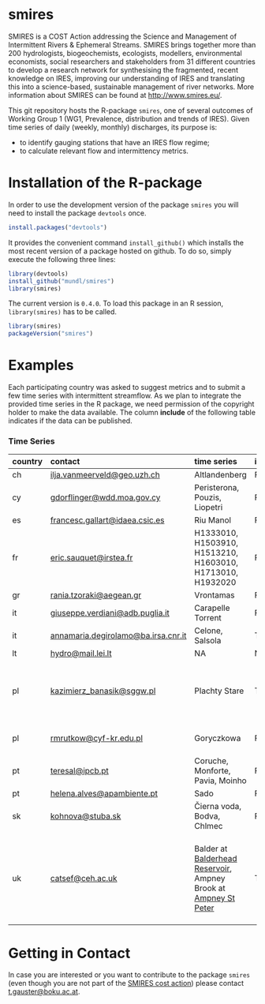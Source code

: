 smires
================

SMIRES is a COST Action addressing the Science and Management of Intermittent Rivers & Ephemeral Streams. SMIRES brings together more than 200 hydrologists, biogeochemists, ecologists, modellers, environmental economists, social researchers and stakeholders from 31 different countries to develop a research network for synthesising the fragmented, recent knowledge on IRES, improving our understanding of IRES and translating this into a science-based, sustainable management of river networks. More information about SMIRES can be found at <http://www.smires.eu/>.

This git repository hosts the R-package `smires`, one of several outcomes of Working Group 1 (WG1, Prevalence, distribution and trends of IRES). Given time series of daily (weekly, monthly) discharges, its purpose is:

-   to identify gauging stations that have an IRES flow regime;
-   to calculate relevant flow and intermittency metrics.

Installation of the R-package
=============================

In order to use the development version of the package `smires` you will need to install the package `devtools` once.

``` r
install.packages("devtools")
```

It provides the convenient command `install_github()` which installs the most recent version of a package hosted on github. To do so, simply execute the following three lines:

``` r
library(devtools)
install_github("mundl/smires")
library(smires)
```

The current version is `0.4.0`. To load this package in an R session, `library(smires)` has to be called.

``` r
library(smires)
packageVersion("smires")
```

Examples
========

Each participating country was asked to suggest metrics and to submit a few time series with intermittent streamflow. As we plan to integrate the provided time series in the R package, we need permission of the copyright holder to make the data available. The column **include** of the following table indicates if the data can be published.

### Time Series

<table>
<colgroup>
<col width="3%" />
<col width="12%" />
<col width="55%" />
<col width="3%" />
<col width="25%" />
</colgroup>
<thead>
<tr class="header">
<th align="left">country</th>
<th align="left">contact</th>
<th align="left">time series</th>
<th align="left">include</th>
<th align="left">comment</th>
</tr>
</thead>
<tbody>
<tr class="odd">
<td align="left">ch</td>
<td align="left"><a href="mailto:ilja.vanmeerveld@geo.uzh.ch">ilja.vanmeerveld@geo.uzh.ch</a></td>
<td align="left">Altlandenberg</td>
<td align="left">FALSE</td>
<td align="left">NA</td>
</tr>
<tr class="even">
<td align="left">cy</td>
<td align="left"><a href="mailto:gdorflinger@wdd.moa.gov.cy">gdorflinger@wdd.moa.gov.cy</a></td>
<td align="left">Peristerona, Pouzis, Liopetri</td>
<td align="left">FALSE</td>
<td align="left">NA</td>
</tr>
<tr class="odd">
<td align="left">es</td>
<td align="left"><a href="mailto:francesc.gallart@idaea.csic.es">francesc.gallart@idaea.csic.es</a></td>
<td align="left">Riu Manol</td>
<td align="left">FALSE</td>
<td align="left">NA</td>
</tr>
<tr class="even">
<td align="left">fr</td>
<td align="left"><a href="mailto:eric.sauquet@irstea.fr">eric.sauquet@irstea.fr</a></td>
<td align="left">H1333010, H1503910, H1513210, H1603010, H1713010, H1932020</td>
<td align="left">FALSE</td>
<td align="left">NA</td>
</tr>
<tr class="odd">
<td align="left">gr</td>
<td align="left"><a href="mailto:rania.tzoraki@aegean.gr">rania.tzoraki@aegean.gr</a></td>
<td align="left">Vrontamas</td>
<td align="left">FALSE</td>
<td align="left">NA</td>
</tr>
<tr class="even">
<td align="left">it</td>
<td align="left"><a href="mailto:giuseppe.verdiani@adb.puglia.it">giuseppe.verdiani@adb.puglia.it</a></td>
<td align="left">Carapelle Torrent</td>
<td align="left">FALSE</td>
<td align="left">Region Puglia</td>
</tr>
<tr class="odd">
<td align="left">it</td>
<td align="left"><a href="mailto:annamaria.degirolamo@ba.irsa.cnr.it">annamaria.degirolamo@ba.irsa.cnr.it</a></td>
<td align="left">Celone, Salsola</td>
<td align="left">TRUE</td>
<td align="left">NA</td>
</tr>
<tr class="even">
<td align="left">lt</td>
<td align="left"><a href="mailto:hydro@mail.lei.lt">hydro@mail.lei.lt</a></td>
<td align="left">NA</td>
<td align="left">NA</td>
<td align="left">NA</td>
</tr>
<tr class="odd">
<td align="left">pl</td>
<td align="left"><a href="mailto:kazimierz_banasik@sggw.pl">kazimierz_banasik@sggw.pl</a></td>
<td align="left">Plachty Stare</td>
<td align="left">TRUE</td>
<td align="left">uses hydrological year, starting with November</td>
</tr>
<tr class="even">
<td align="left">pl</td>
<td align="left"><a href="mailto:rmrutkow@cyf-kr.edu.pl">rmrutkow@cyf-kr.edu.pl</a></td>
<td align="left">Goryczkowa</td>
<td align="left">FALSE</td>
<td align="left">only 3 years of observation</td>
</tr>
<tr class="odd">
<td align="left">pt</td>
<td align="left"><a href="mailto:teresal@ipcb.pt">teresal@ipcb.pt</a></td>
<td align="left">Coruche, Monforte, Pavia, Moinho</td>
<td align="left">FALSE</td>
<td align="left">NA</td>
</tr>
<tr class="even">
<td align="left">pt</td>
<td align="left"><a href="mailto:helena.alves@apambiente.pt">helena.alves@apambiente.pt</a></td>
<td align="left">Sado</td>
<td align="left">FALSE</td>
<td align="left">NA</td>
</tr>
<tr class="odd">
<td align="left">sk</td>
<td align="left"><a href="mailto:kohnova@stuba.sk">kohnova@stuba.sk</a></td>
<td align="left">Čierna voda, Bodva, Chlmec</td>
<td align="left">FALSE</td>
<td align="left">NA</td>
</tr>
<tr class="even">
<td align="left">uk</td>
<td align="left"><a href="mailto:catsef@ceh.ac.uk">catsef@ceh.ac.uk</a></td>
<td align="left">Balder at <a href="http://nrfa.ceh.ac.uk/data/station/info/25022">Balderhead Reservoir</a>, Ampney Brook at <a href="http://nrfa.ceh.ac.uk/data/station/info/39099">Ampney St Peter</a></td>
<td align="left">TRUE</td>
<td align="left">Balder: human influence, Ampney Brook: chalk stream that dries naturally</td>
</tr>
</tbody>
</table>

<!--### Metrics -->
Getting in Contact
==================

In case you are interested or you want to contribute to the package `smires` (even though you are not part of the [SMIRES cost action](http://www.smires.eu/)) please contact <t.gauster@boku.ac.at>.
